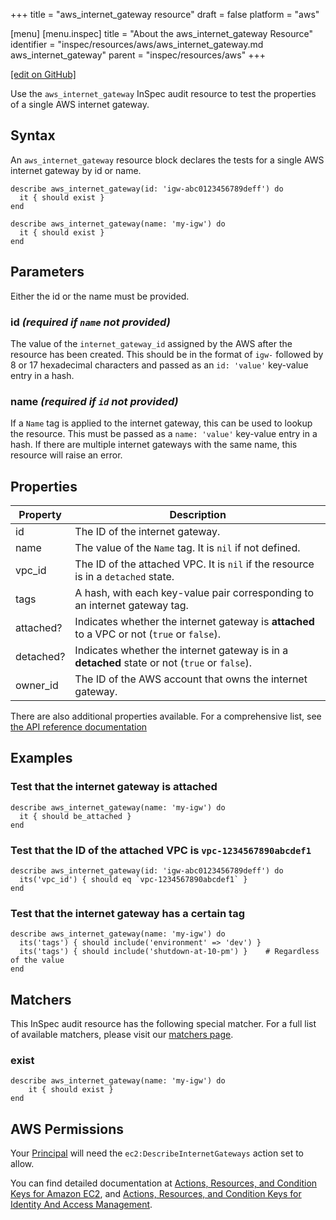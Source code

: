 +++
title = "aws_internet_gateway resource"
draft = false
platform = "aws"

[menu]
  [menu.inspec]
    title = "About the aws_internet_gateway Resource"
    identifier = "inspec/resources/aws/aws_internet_gateway.md aws_internet_gateway"
    parent = "inspec/resources/aws"
+++

[\[edit on GitHub\]](https://github.com/inspec/inspec-aws/blob/master/docs/resources/aws_internet_gateway.md)

Use the `aws_internet_gateway` InSpec audit resource to test the properties of a single AWS internet gateway.

## Syntax

An `aws_internet_gateway` resource block declares the tests for a single AWS internet gateway by id or name.

    describe aws_internet_gateway(id: 'igw-abc0123456789deff') do
      it { should exist }
    end

    describe aws_internet_gateway(name: 'my-igw') do
      it { should exist }
    end

## Parameters

Either the id or the name must be provided.

### id _(required if `name` not provided)_

The value of the `internet_gateway_id` assigned by the AWS after the resource has been created.
This should be in the format of `igw-` followed by 8 or 17 hexadecimal characters and passed as an `id: 'value'` key-value entry in a hash.

### name _(required if `id` not provided)_

If a `Name` tag is applied to the internet gateway, this can be used to lookup the resource.
This must be passed as a `name: 'value'` key-value entry in a hash.
If there are multiple internet gateways with the same name, this resource will raise an error.

## Properties

| Property  | Description                                                                                   |
| --------- | --------------------------------------------------------------------------------------------- |
| id        | The ID of the internet gateway.                                                               |
| name      | The value of the `Name` tag. It is `nil` if not defined.                                      |
| vpc_id    | The ID of the attached VPC. It is `nil` if the resource is in a `detached` state.             |
| tags      | A hash, with each key-value pair corresponding to an internet gateway tag.                    |
| attached? | Indicates whether the internet gateway is **attached** to a VPC or not (`true` or `false`).   |
| detached? | Indicates whether the internet gateway is in a **detached** state or not (`true` or `false`). |
| owner_id  | The ID of the AWS account that owns the internet gateway.                                     |

There are also additional properties available. For a comprehensive list, see [the API reference documentation](https://docs.aws.amazon.com/AWSEC2/latest/APIReference/API_InternetGateway.html)

## Examples

### Test that the internet gateway is attached

    describe aws_internet_gateway(name: 'my-igw') do
      it { should be_attached }
    end

### Test that the ID of the attached VPC is `vpc-1234567890abcdef1`

    describe aws_internet_gateway(id: 'igw-abc0123456789deff') do
      its('vpc_id') { should eq `vpc-1234567890abcdef1` }
    end

### Test that the internet gateway has a certain tag

    describe aws_internet_gateway(name: 'my-igw') do
      its('tags') { should include('environment' => 'dev') }
      its('tags') { should include('shutdown-at-10-pm') }    # Regardless of the value
    end

## Matchers

This InSpec audit resource has the following special matcher. For a full list of available matchers, please visit our [matchers page](/inspec/matchers/).

### exist

    describe aws_internet_gateway(name: 'my-igw') do
        it { should exist }
    end

## AWS Permissions

Your [Principal](https://docs.aws.amazon.com/IAM/latest/UserGuide/intro-structure.html#intro-structure-principal) will need the `ec2:DescribeInternetGateways` action set to allow.

You can find detailed documentation at [Actions, Resources, and Condition Keys for Amazon EC2](https://docs.aws.amazon.com/IAM/latest/UserGuide/list_amazonec2.html), and [Actions, Resources, and Condition Keys for Identity And Access Management](https://docs.aws.amazon.com/IAM/latest/UserGuide/list_identityandaccessmanagement.html).
